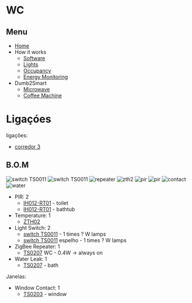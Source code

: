 # WC

## Menu

- [Home](./readme.md)
- How it works
  - [Software](./how/software.md)
  - [Lights](./how/lights.md)
  - [Occupancy](./how/occupancy.md)
  - [Energy Monitoring](./how/energy.md)
- Dumb2Smart
  - [Microwave](./dumb2smart/microwave.md)
  - [Coffee Machine](./dumb2smart/coffee_machine.md)

# Ligaçóes

ligações:
- [corredor 3](./corredores.md)

## B.O.M

![switch TS0011](https://www.zigbee2mqtt.io/images/devices/TS0011_switch_module.jpg) 
![switch TS0011](https://www.zigbee2mqtt.io/images/devices/TS0011_switch_module.jpg) 
![repeater](https://www.zigbee2mqtt.io/images/devices/TS0207_repeater.jpg)
![zth2](https://www.zigbee2mqtt.io/images/devices/ZTH02.jpg)
![pir](https://www.zigbee2mqtt.io/images/devices/IH012-RT01.jpg)
![pir](https://www.zigbee2mqtt.io/images/devices/IH012-RT01.jpg)
![contact](https://www.zigbee2mqtt.io/images/devices/TS0203.jpg)
![water](https://www.zigbee2mqtt.io/images/devices/TS0207_water_leak_detector_2.jpg)

- PIR: 2
  - [IH012-RT01](https://www.zigbee2mqtt.io/devices/IH012-RT01.html#tuya-ih012-rt01) - toilet
  - [IH012-RT01](https://www.zigbee2mqtt.io/devices/IH012-RT01.html#tuya-ih012-rt01) - bathtub
- Temperature: 1
  - [ZTH02](https://www.zigbee2mqtt.io/devices/ZTH02.html#tuya-zth02)
- Light Switch: 2
  - [switch TS0011](https://www.zigbee2mqtt.io/devices/TS0011_switch_module.html#tuya-ts0011_switch_module) - 1 times ? W lamps
  - [switch TS0011](https://www.zigbee2mqtt.io/devices/TS0011_switch_module.html#tuya-ts0011_switch_module) espelho - 1 times ? W lamps
- ZigBee Repeater: 1
  - [TS0207](https://www.zigbee2mqtt.io/devices/TS0207_repeater.html) WC - 0.4W -> always on
- Water Leak: 1
  - [TS0207](https://www.zigbee2mqtt.io/devices/TS0207_water_leak_detector_2.html#tuya-ts0207_water_leak_detector_2) - bath

Janelas:
- Window Contact: 1
  - [TS0203](https://www.zigbee2mqtt.io/devices/TS0203.html#tuya-ts0203) - window
